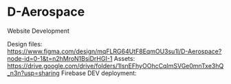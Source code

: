 # D-Aerospace
Website Development

Design files: https://www.figma.com/design/mqFLRG64UtF8EqmOU3su1l/D-Aerospace?node-id=0-1&t=n2hMroN1BsiDrHGI-1
Assets: https://drive.google.com/drive/folders/1lsnEFhyOOhcCqImSVGe0mnTxe3hQ_n3n?usp=sharing
Firebase DEV deployment: 

